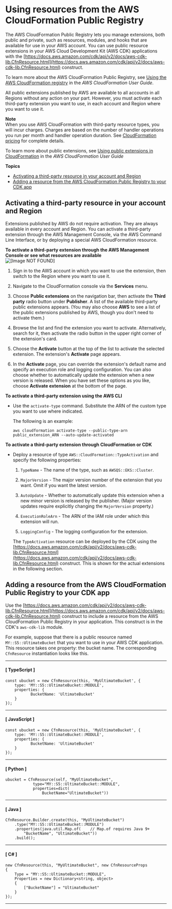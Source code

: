 # Using resources from the AWS CloudFormation Public Registry<a name="use_cfn_public_registry"></a>

The AWS CloudFormation Public Registry lets you manage extensions, both public and private, such as resources, modules, and hooks that are available for use in your AWS account\. You can use public resource extensions in your AWS Cloud Development Kit \(AWS CDK\) applications with the [https://docs.aws.amazon.com/cdk/api/v2/docs/aws-cdk-lib.CfnResource.html](https://docs.aws.amazon.com/cdk/api/v2/docs/aws-cdk-lib.CfnResource.html) construct\. 

To learn more about the AWS CloudFormation Public Registry, see [Using the AWS CloudFormation registry](https://docs.aws.amazon.com/AWSCloudFormation/latest/UserGuide/registry.html) in the *AWS CloudFormation User Guide*\.

All public extensions published by AWS are available to all accounts in all Regions without any action on your part\. However, you must activate each third\-party extension you want to use, in each account and Region where you want to use it\. 

**Note**  
When you use AWS CloudFormation with third\-party resource types, you will incur charges\. Charges are based on the number of handler operations you run per month and handler operation duration\. See [CloudFormation pricing](https://aws.amazon.com/cloudformation/pricing/) for complete details\.

To learn more about public extensions, see [Using public extensions in CloudFormation](https://docs.aws.amazon.com/AWSCloudFormation/latest/UserGuide/registry-public.html) in the *AWS CloudFormation User Guide*

**Topics**
+ [Activating a third\-party resource in your account and Region](#use_cfn_public_registry_activate)
+ [Adding a resource from the AWS CloudFormation Public Registry to your CDK app](#use_cfn_public_registry_add)

## Activating a third\-party resource in your account and Region<a name="use_cfn_public_registry_activate"></a>

Extensions published by AWS do not require activation\. They are always available in every account and Region\. You can activate a third\-party extension through the AWS Management Console, via the AWS Command Line Interface, or by deploying a special AWS CloudFormation resource\.

**To activate a third\-party extension through the AWS Management Console or see what resources are available**  
![\[Image NOT FOUND\]](http://docs.aws.amazon.com/cdk/v2/guide/images/activate-cfn-extension.png)

1. Sign in to the AWS account in which you want to use the extension, then switch to the Region where you want to use it\.

1. Navigate to the CloudFormation console via the **Services** menu\.

1. Choose **Public extensions** on the navigation bar, then activate the **Third party** radio button under **Publisher**\. A list of the available third\-party public extensions appears\. \(You may also choose **AWS** to see a list of the public extensions published by AWS, though you don't need to activate them\.\)

1. Browse the list and find the extension you want to activate\. Alternatively, search for it, then activate the radio button in the upper right corner of the extension's card\.

1. Choose the **Activate** button at the top of the list to activate the selected extension\. The extension's **Activate** page appears\.

1. In the **Activate** page, you can override the extension's default name and specify an execution role and logging configuration\. You can also choose whether to automatically update the extension when a new version is released\. When you have set these options as you like, choose **Activate extension** at the bottom of the page\.

**To activate a third\-party extension using the AWS CLI**
+ Use the `activate-type` command\. Substitute the ARN of the custom type you want to use where indicated\.

  The following is an example:

  ```
  aws cloudformation activate-type --public-type-arn public_extension_ARN --auto-update-activated
  ```

**To activate a third\-party extension through CloudFormation or CDK**
+ Deploy a resource of type `AWS::CloudFormation::TypeActivation` and specify the following properties:

  1. `TypeName` \- The name of the type, such as `AWSQS::EKS::Cluster`\.

  1. `MajorVersion` \- The major version number of the extension that you want\. Omit if you want the latest version\.

  1. `AutoUpdate` \- Whether to automatically update this extension when a new minor version is released by the publisher\. \(Major version updates require explicitly changing the `MajorVersion` property\.\)

  1. `ExecutionRoleArn` \- The ARN of the IAM role under which this extension will run\.

  1. `LoggingConfig` \- The logging configuration for the extension\.

  The `TypeActivation` resource can be deployed by the CDK using the [https://docs.aws.amazon.com/cdk/api/v2/docs/aws-cdk-lib.CfnResource.html](https://docs.aws.amazon.com/cdk/api/v2/docs/aws-cdk-lib.CfnResource.html) construct\. This is shown for the actual extensions in the following section\.

## Adding a resource from the AWS CloudFormation Public Registry to your CDK app<a name="use_cfn_public_registry_add"></a>

 Use the [https://docs.aws.amazon.com/cdk/api/v2/docs/aws-cdk-lib.CfnResource.html](https://docs.aws.amazon.com/cdk/api/v2/docs/aws-cdk-lib.CfnResource.html) construct to include a resource from the AWS CloudFormation Public Registry in your application\. This construct is in the CDK's `aws-cdk-lib` module\. 

For example, suppose that there is a public resource named `MY::S5::UltimateBucket` that you want to use in your AWS CDK application\. This resource takes one property: the bucket name\. The corresponding `CfnResource` instantiation looks like this\.

------
#### [ TypeScript ]

```
const ubucket = new CfnResource(this, 'MyUltimateBucket', {
    type: 'MY::S5::UltimateBucket::MODULE',
    properties: {
           BucketName: 'UltimateBucket'
    }
});
```

------
#### [ JavaScript ]

```
const ubucket = new CfnResource(this, 'MyUltimateBucket', {
    type: 'MY::S5::UltimateBucket::MODULE',
    properties: {
           BucketName: 'UltimateBucket'
    }
});
```

------
#### [ Python ]

```
ubucket = CfnResource(self, "MyUltimateBucket",
            type="MY::S5::UltimateBucket::MODULE",
            properties=dict(
                BucketName="UltimateBucket"))
```

------
#### [ Java ]

```
CfnResource.Builder.create(this, "MyUltimateBucket")
	.type("MY::S5::UltimateBucket::MODULE")
	.properties(java.util.Map.of(    // Map.of requires Java 9+
	    "BucketName", "UltimateBucket"))
	.build();
```

------
#### [ C\# ]

```
new CfnResource(this, "MyUltimateBucket", new CfnResourceProps
{
    Type = "MY::S5::UltimateBucket::MODULE",
    Properties = new Dictionary<string, object>
    {
        ["BucketName"] = "UltimateBucket"
    }
});
```

------